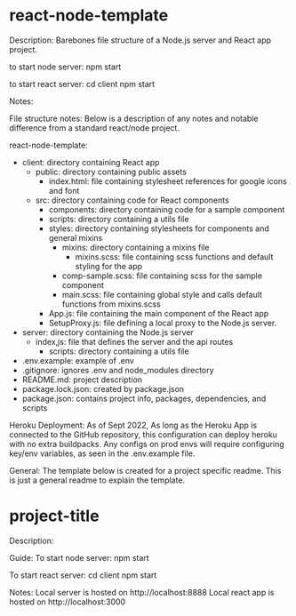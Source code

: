 # react-node-template

Description:
Barebones file structure of a Node.js server and React app project.

to start node server:
npm start

to start react server:
cd client 
npm start

Notes:

File structure notes:
Below is a description of any notes and notable difference from a standard react/node project.

react-node-template:
 - client: directory containing React app
   - public: directory containing public assets
     - index.html: file containing stylesheet references for google icons and font
   - src: directory containing code for React components
     - components: directory containing code for a sample component
     - scripts: directory containing a utils file
     - styles: directory containing stylesheets for components and general mixins
       - mixins: directory containing a mixins file
         - mixins.scss: file containing scss functions and default styling for the app
       - comp-sample.scss: file containing scss for the sample component
       - main.scss: file containing global style and calls default functions from mixins.scss
     - App.js: file containing the main component of the React app
     - SetupProxy.js: file defining a local proxy to the Node.js server.
 - server: directory containing the Node.js server
   - index,js: file that defines the server and the api routes
     - scripts: directory containing a utils file
 - .env.example: example of .env
 - .gitignore: ignores .env and node_modules directory
 - README.md: project description
 - package.lock.json: created by package.json
 - package.json: contains project info, packages, dependencies, and scripts

Heroku Deployment:
As of Sept 2022,
As long as the Heroku App is connected to the GitHub repository, this configuration can deploy heroku with no extra buildpacks.
Any configs on prod envs will require configuring key/env variables, as seen in the .env.example file.

General:
The template below is created for a project specific readme.
This is just a general readme to explain the template.

# project-title

Description:


Guide:
To start node server:
npm start

To start react server:
cd client
npm start

Notes:
Local server is hosted on http://localhost:8888
Local react app is hosted on http://localhost:3000
